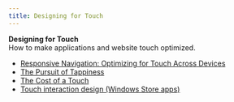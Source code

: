 ```yaml
---
title: Designing for Touch
---
```

**Designing for Touch**  
How to make applications and website touch optimized.
*   [Responsive Navigation: Optimizing for Touch Across Devices](http://www.lukew.com/ff/entry.asp?1649)  
*   [The Pursuit of Tappiness](http://uxmag.com/articles/the-pursuit-of-tappiness)  
*   [The Cost of a Touch](http://uxmag.com/articles/the-cost-of-a-touch)  
*   [Touch interaction design (Windows Store apps)](http://msdn.microsoft.com/en-ca/library/windows/apps/hh465415.aspx)  
